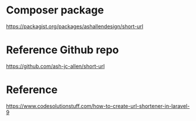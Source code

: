 
# Composer package
https://packagist.org/packages/ashallendesign/short-url

# Reference Github repo
https://github.com/ash-jc-allen/short-url

# Reference
https://www.codesolutionstuff.com/how-to-create-url-shortener-in-laravel-9
